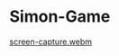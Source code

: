 # Simon-Game
[screen-capture.webm](https://github.com/SreeramAditya/Simon-Game/assets/76734615/be5ba3ea-74d6-486b-958c-e43607e57d94)

